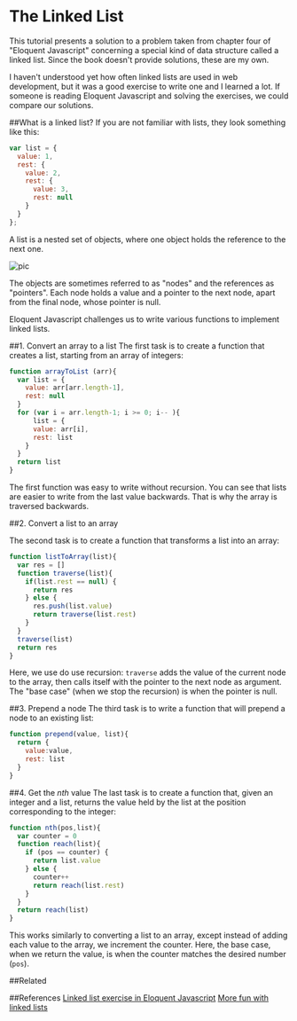 # The Linked List
This tutorial presents a solution to a problem taken from chapter four of "Eloquent Javascript" concerning a special kind of data structure called a linked list. Since the book doesn't provide solutions, these are my own.

I haven't understood yet how often linked lists are used in web development, but it was a good exercise to write one and I learned a lot. If someone is reading Eloquent Javascript and solving the exercises, we could compare our solutions.

##What is a linked list?
If you are not familiar with lists, they look something like this:
```Javascript
var list = {
  value: 1,
  rest: {
    value: 2,
    rest: {
      value: 3,
      rest: null
    }
  }
};
```
A list is a nested set of objects, where one object holds the reference to the next one.

![pic](http://eloquentjavascript.net/img/linked-list.svg)

The objects are sometimes referred to as "nodes" and the references as "pointers". Each node holds a value and a pointer to the next node, apart from the final node, whose pointer is null.

Eloquent Javascript challenges us to write various functions to implement linked lists.

##1. Convert an array to a list
The first task is to create a function that creates a list, starting from an array of integers:
```Javascript
function arrayToList (arr){
  var list = {
    value: arr[arr.length-1],
    rest: null
  }
  for (var i = arr.length-1; i >= 0; i-- ){
      list = {
      value: arr[i],
      rest: list 
    }
  }
  return list
}
```
The first function was easy to write without recursion. You can see that lists are easier to write from the last value backwards. That is why the array is traversed backwards.

##2. Convert a list to an array

The second task is to create a function that transforms a list into an array:
```Javascript
function listToArray(list){
  var res = []
  function traverse(list){
    if(list.rest == null) {
      return res
    } else {
      res.push(list.value)
      return traverse(list.rest)
    }
  }
  traverse(list)
  return res
}
```
Here, we use do use recursion: `traverse` adds the value of the current node to the array, then calls itself with the pointer to the next node as argument. The "base case" (when we stop the recursion) is when the pointer is null.

##3. Prepend a node
The third task is to write a function that will prepend a node to an existing list:
```Javascript
function prepend(value, list){
  return {
    value:value,
    rest: list
  }
}
```

##4. Get the *nth* value
The last task is to create a function that, given an integer and a list, returns the value held by the list at the position corresponding to the integer:
```Javascript
function nth(pos,list){
  var counter = 0
  function reach(list){
    if (pos == counter) {
      return list.value
    } else {
      counter++
      return reach(list.rest)
    }
  }
  return reach(list)
}
```
This works similarly to converting a list to an array, except instead of adding each value to the array, we increment the counter. Here, the base case, when we return the value, is when the counter matches the desired number (`pos`).

##Related

##References
[Linked list exercise in Eloquent Javascript](http://eloquentjavascript.net/04_data.html#h_nSTX34CM1M)
[More fun with linked lists](http://code.tutsplus.com/articles/data-structures-with-javascript-singly-linked-list-and-doubly-linked-list--cms-23392)